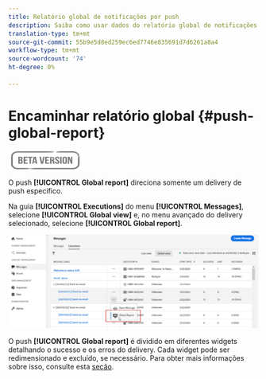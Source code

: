 ```yaml
---
title: Relatório global de notificações por push
description: Saiba como usar dados do relatório global de notificações por push
translation-type: tm+mt
source-git-commit: 55b9e5d8ed259ec6ed7746e835691d7d6261a8a4
workflow-type: tm+mt
source-wordcount: '74'
ht-degree: 0%

---
```


# Encaminhar relatório global {#push-global-report}

![](../assets/do-not-localize/badge.png)

O push **[!UICONTROL Global report]** direciona somente um delivery de push específico.

Na guia **[!UICONTROL Executions]** do menu **[!UICONTROL Messages]**, selecione **[!UICONTROL Global view]** e, no menu avançado do delivery selecionado, selecione **[!UICONTROL Global report]**.

![](../assets/global_report_11.png)

O push **[!UICONTROL Global report]** é dividido em diferentes widgets detalhando o sucesso e os erros do delivery. Cada widget pode ser redimensionado e excluído, se necessário. Para obter mais informações sobre isso, consulte esta [seção](global-report.md#modify-dashboard).
